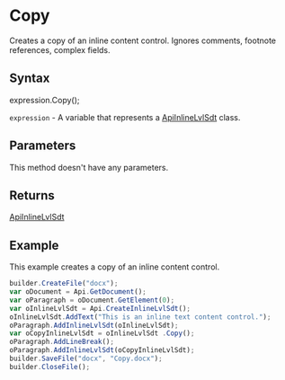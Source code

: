 # Copy

Creates a copy of an inline content control. Ignores comments, footnote references, complex fields.

## Syntax

expression.Copy();

`expression` - A variable that represents a [ApiInlineLvlSdt](../ApiInlineLvlSdt.md) class.

## Parameters

This method doesn't have any parameters.

## Returns

[ApiInlineLvlSdt](../ApiInlineLvlSdt.md)

## Example

This example creates a copy of an inline content control.

```javascript
builder.CreateFile("docx");
var oDocument = Api.GetDocument();
var oParagraph = oDocument.GetElement(0);
var oInlineLvlSdt = Api.CreateInlineLvlSdt();
oInlineLvlSdt.AddText("This is an inline text content control.");
oParagraph.AddInlineLvlSdt(oInlineLvlSdt);
var oCopyInlineLvlSdt = oInlineLvlSdt .Copy();
oParagraph.AddLineBreak();
oParagraph.AddInlineLvlSdt(oCopyInlineLvlSdt);
builder.SaveFile("docx", "Copy.docx");
builder.CloseFile();
```